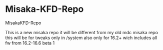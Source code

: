 # Misaka-KFD-Repo
MisakaKFD-Repo



This is a new misaka repo it will be different from my old mdc misaka repo this will be for tweaks only in /system
also only for 16.2+ wich includes all fw from 16.2-16.6 beta 1
